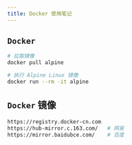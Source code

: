 ```yaml
---
title: Docker 使用笔记
---
```


## `Docker`

```sh
# 拉取镜像
docker pull alpine

# 执行 Alpine Linux 镜像
docker run --rm -it alpine
```

## `Docker` 镜像

```sh
https://registry.docker-cn.com
https://hub-mirror.c.163.com/   # 网易
https://mirror.baidubce.com/    # 百度
```